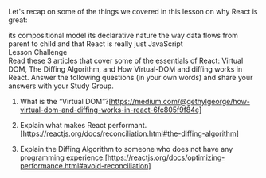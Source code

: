 Let's recap on some of the things we covered in this lesson on why React is great:

its compositional model
its declarative nature
the way data flows from parent to child
and that React is really just JavaScript  
Lesson Challenge  
Read these 3 articles that cover some of the essentials of React: Virtual DOM, The Diffing Algorithm, and How Virtual-DOM and diffing works in React. Answer the following questions (in your own words) and share your answers with your Study Group.

1) What is the “Virtual DOM”?[https://medium.com/@gethylgeorge/how-virtual-dom-and-diffing-works-in-react-6fc805f9f84e]

2) Explain what makes React performant.[https://reactjs.org/docs/reconciliation.html#the-diffing-algorithm]

3) Explain the Diffing Algorithm to someone who does not have any programming experience.[https://reactjs.org/docs/optimizing-performance.html#avoid-reconciliation]
